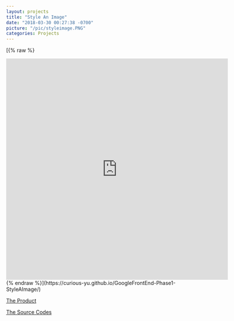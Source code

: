 ```yaml
---
layout: projects
title: "Style An Image"
date: "2018-03-30 00:27:38 -0700"
picture: "/pic/styleimage.PNG"
categories: Projects
---
```


[{% raw %}
<iframe frameborder="no" border="0" marginwidth="0" marginheight="0" width="600" height="600" src="https://curious-yu.github.io/GoogleFrontEnd-Phase1-StyleAImage/"></iframe>
{% endraw %}](https://curious-yu.github.io/GoogleFrontEnd-Phase1-StyleAImage/)

[The Product](https://curious-yu.github.io/GoogleFrontEnd-Phase1-StyleAImage/)

[The Source Codes](https://github.com/Curious-Yu/GoogleFrontEnd-Phase1-StyleAImage)
